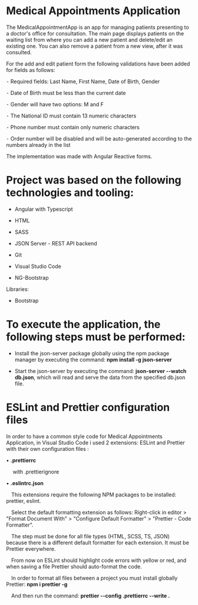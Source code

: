 # Medical Appointments Application

The MedicalAppointmentApp is an app for managing patients presenting to a doctor's office for consultation. The main page displays patients on the waiting list from where you can add a new patient and delete/edit an existing one. You can also remove a patient from a new view, after it was consulted. 


For the add and edit patient form the following validations have been added for fields as follows:

⁃ Required fields: Last Name, First Name, Date of Birth, Gender

⁃ Date of Birth must be less than the current date

⁃ Gender will have two options: M and F

⁃ The National ID must contain 13 numeric characters

⁃ Phone number must contain only numeric characters

⁃ Order number will be disabled and will be auto-generated according to
the numbers already in the list

The implementation was made with Angular Reactive forms.


# Project was based on the following technologies and tooling:
- Angular with Typescript

- HTML

- SASS 

- JSON Server - REST API backend

- Git

- Visual Studio Code

- NG-Bootstrap

Libraries:

- Bootstrap

# To execute the application, the following steps must be performed:
- Install the json-server package globally using the npm package manager by executing the command: **npm install -g json-server**

- Start the json-server by executing the command: **json-server --watch db.json**, which will read and serve the data from the specified db.json file.


# ESLint and Prettier configuration files 

In order to have a common style code for Medical Appointments Application, in Visual Studio Code i used 2 extensions: ESLint and Prettier with their own configuration files :

•	**.prettierrc**

  with .prettierignore

•	**.eslintrc.json** 

 This extensions require the following NPM packages to be installed: prettier, eslint.

 Select the default formatting extension as follows: Right-click in editor > "Format Document With" > "Configure Default Formatter" > "Prettier - Code Formatter". 

 The step must be done for all file types (HTML, SCSS, TS, JSON) because there is a different default formatter for each extension. It must be Prettier everywhere.

 From now on ESLint should highlight code errors with yellow or red, and when saving a file Prettier should auto-format the code.

 In order to format all files between a project you must install globally Prettier:
**npm i prettier -g**

 And then run the command:
**prettier --config .prettierrc --write .**
